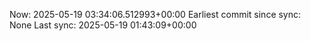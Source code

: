 Now: 2025-05-19 03:34:06.512993+00:00 Earliest commit since sync: None Last sync: 2025-05-19 01:43:09+00:00
